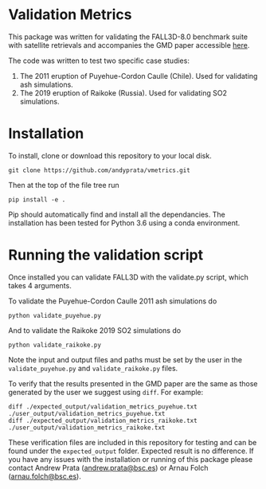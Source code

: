 # Validation Metrics
This package was written for validating the FALL3D-8.0 benchmark suite with satellite retrievals and accompanies the GMD paper accessible [here](https://gmd.copernicus.org/preprints/gmd-2020-166/).

The code was written to test two specific case studies:
1. The 2011 eruption of Puyehue-Cordon Caulle (Chile). Used for validating ash simulations.
1. The 2019 eruption of Raikoke (Russia). Used for validating SO2 simulations.

# Installation
To install, clone or download this repository to your local disk.
```
git clone https://github.com/andyprata/vmetrics.git
``` 

Then at the top of the file tree run
```
pip install -e .
```

Pip should automatically find and install all the dependancies. The installation has been tested for Python 3.6 using a conda environment.

# Running the validation script
Once installed you can validate FALL3D with the validate.py script, which takes 4 arguments.

To validate the Puyehue-Cordon Caulle 2011 ash simulations do
```
python validate_puyehue.py
```
And to validate the Raikoke 2019 SO2 simulations do
```
python validate_raikoke.py
```

Note the input and output files and paths must be set by the user in the `validate_puyehue.py` and `validate_raikoke.py` files. 

To verify that the results presented in the GMD paper are the same as those generated by the user we suggest using `diff`. For example:
```
diff ./expected_output/validation_metrics_puyehue.txt ./user_output/validation_metrics_puyehue.txt
diff ./expected_output/validation_metrics_raikoke.txt ./user_output/validation_metrics_raikoke.txt
```

These verification files are included in this repository for testing and can be found under the `expected_output` folder. Expected result is no difference. If you have any issues with the installation or running of this package please contact Andrew Prata (andrew.prata@bsc.es) or Arnau Folch (arnau.folch@bsc.es).

